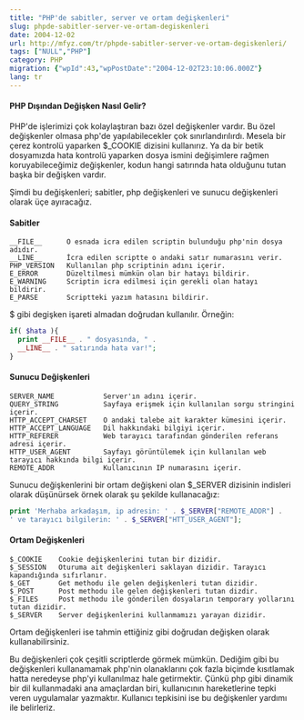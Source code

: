 ```yaml
---
title: "PHP'de sabitler, server ve ortam değişkenleri"
slug: phpde-sabitler-server-ve-ortam-degiskenleri
date: 2004-12-02
url: http://mfyz.com/tr/phpde-sabitler-server-ve-ortam-degiskenleri/
tags: ["NULL","PHP"]
category: PHP
migration: {"wpId":43,"wpPostDate":"2004-12-02T23:10:06.000Z"}
lang: tr
---
```


#### PHP Dışından Değişken Nasıl Gelir?

PHP'de işlerimizi çok kolaylaştıran bazı özel değişkenler vardır. Bu özel değişkenler olmasa php'de yapılabilecekler çok sınırlandırılırdı. Mesela bir çerez kontrolü yaparken $_COOKIE dizisini kullanırız. Ya da bir betik dosyamızda hata kontrolü yaparken dosya ismini değişimlere rağmen koruyabileceğimiz değişkenler, kodun hangi satırında hata olduğunu tutan başka bir değişken vardır.

Şimdi bu değişkenleri; sabitler, php değişkenleri ve sunucu değişkenleri olarak üçe ayıracağız.

#### Sabitler

```
__FILE__      O esnada icra edilen scriptin bulunduğu php'nin dosya adıdır.
__LINE__      İcra edilen scriptte o andaki satır numarasını verir.
PHP_VERSION   Kullanılan php scriptinin adını içerir.
E_ERROR       Düzeltilmesi mümkün olan bir hatayı bildirir.
E_WARNING     Scriptin icra edilmesi için gerekli olan hatayı bildirir.
E_PARSE       Scriptteki yazım hatasını bildirir.

```

$ gibi degişken işareti almadan doğrudan kullanılır. Örneğin:

```php
if( $hata ){
  print __FILE__ . " dosyasında, " .
  __LINE__ . " satırında hata var!";
}

```

#### Sunucu Değişkenleri

```
SERVER_NAME            Server'ın adını içerir.
QUERY_STRING           Sayfaya erişmek için kullanılan sorgu stringini içerir.
HTTP_ACCEPT_CHARSET    O andaki talebe ait karakter kümesini içerir.
HTTP_ACCEPT_LANGUAGE   Dil hakkındaki bilgiyi içerir.
HTTP_REFERER           Web tarayıcı tarafından gönderilen referans adresi içerir.
HTTP_USER_AGENT        Sayfayı görüntülemek için kullanılan web tarayıcı hakkında bilgi içerir.
REMOTE_ADDR            Kullanıcının IP numarasını içerir.

```

Sunucu değişkenlerini bir ortam değişkeni olan $_SERVER dizisinin indisleri olarak düşünürsek örnek olarak şu şekilde kullanacağız:

```php
print 'Merhaba arkadaşım, ip adresin: ' . $_SERVER["REMOTE_ADDR"] .
' ve tarayıcı bilgilerin: ' . $_SERVER["HTT_USER_AGENT"];

```

#### Ortam Değişkenleri

```
$_COOKIE    Cookie değişkenlerini tutan bir dizidir.
$_SESSION   Oturuma ait değişkenleri saklayan dizidir. Tarayıcı kapandığında sıfırlanır.
$_GET       Get methodu ile gelen değişkenleri tutan dizidir.
$_POST      Post methodu ile gelen değişkenleri tutan dizdir.
$_FILES     Post methodu ile gönderilen dosyaların temporary yollarını tutan dizidir.
$_SERVER    Server değişkenlerini kullanmamızı yarayan dizidir.

```

Ortam değişkenleri ise tahmin ettiğiniz gibi doğrudan değişken olarak kullanabilirsiniz.

Bu değişkenleri çok çeşitli scriptlerde görmek mümkün. Dediğim gibi bu değişkenleri kullanamamak php'nin olanaklarını çok fazla biçimde kısıtlamak hatta neredeyse php'yi kullanılmaz hale getirmektir. Çünkü php gibi dinamik bir dil kullanmadaki ana amaçlardan biri, kullanıcının hareketlerine tepki veren uygulamalar yazmaktır. Kullanıcı tepkisini ise bu değişkenler yardımı ile belirleriz.
